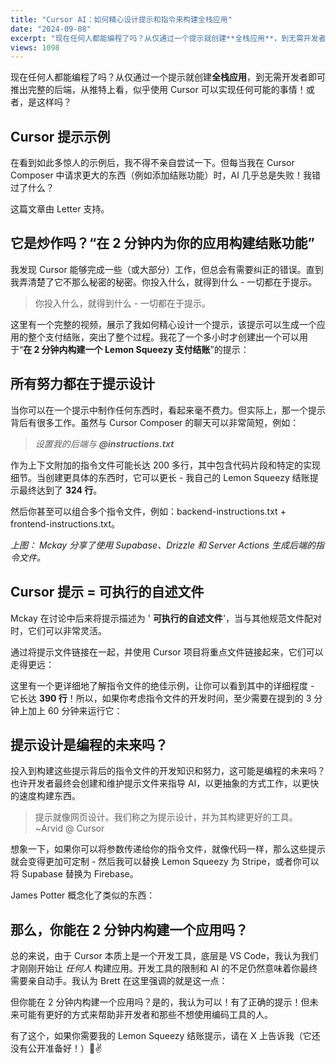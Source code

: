 ```yaml
---
title: "Cursor AI：如何精心设计提示和指令来构建全栈应用"
date: "2024-09-08"
excerpt: "现在任何人都能编程了吗？从仅通过一个提示就创建**全栈应用**，到无需开发者即可推出完整的后端，从推特上看，似乎使用 Cursor 可以实现任何可能的事情！或者，是这样吗？"
views: 1098
---
```



现在任何人都能编程了吗？从仅通过一个提示就创建**全栈应用**，到无需开发者即可推出完整的后端，从推特上看，似乎使用 Cursor 可以实现任何可能的事情！或者，是这样吗？

## Cursor 提示示例

在看到如此多惊人的示例后，我不得不亲自尝试一下。但每当我在 Cursor Composer 中请求更大的东西（例如添加结账功能）时，AI 几乎总是失败！我错过了什么？

这篇文章由 Letter 支持。

## 它是炒作吗？“在 2 分钟内为你的应用构建结账功能”

我发现 Cursor 能够完成一些（或大部分）工作，但总会有需要纠正的错误。直到我弄清楚了它不那么秘密的秘密。你投入什么，就得到什么 - 一切都在于提示。

> 你投入什么，就得到什么 - 一切都在于提示。

这里有一个完整的视频，展示了我如何精心设计一个提示，该提示可以生成一个应用的整个支付结账，突出了整个过程。我花了一个多小时才创建出一个可以用于“**在 2 分钟内构建一个 Lemon Squeezy 支付结账**”的提示：

## 所有努力都在于提示设计

当你可以在一个提示中制作任何东西时，看起来毫不费力。但实际上，那一个提示背后有很多工作。虽然与 Cursor Composer 的聊天可以非常简短，例如：

> _设置我的后端与_ **_@instructions.txt_**

作为上下文附加的指令文件可能长达 200 多行，其中包含代码片段和特定的实现细节。当创建更具体的东西时，它可以更长 - 我自己的 Lemon Squeezy 结账提示最终达到了 **324 行**。

然后你甚至可以组合多个指令文件，例如：backend-instructions.txt + frontend-instructions.txt。

_上图：_ _Mckay_ _分享了使用 Supabase、Drizzle 和 Server Actions 生成后端的指令文件。_

## Cursor 提示 = 可执行的自述文件

Mckay 在讨论中后来将提示描述为 ' **可执行的自述文件**'，当与其他规范文件配对时，它们可以非常灵活。

通过将提示文件链接在一起，并使用 Cursor 项目将重点文件链接起来，它们可以走得更远：

这里有一个更详细地了解指令文件的绝佳示例，让你可以看到其中的详细程度 - 它长达 **390 行**！所以，如果你考虑指令文件的开发时间，至少需要在提到的 3 分钟上加上 60 分钟来运行它：

## 提示设计是编程的未来吗？

投入到构建这些提示背后的指令文件的开发知识和努力，这可能是编程的未来吗？也许开发者最终会创建和维护提示文件来指导 AI，以更抽象的方式工作，以更快的速度构建东西。

> 提示就像网页设计。我们称之为提示设计，并为其构建更好的工具。~Arvid @ Cursor

想象一下，如果你可以将参数传递给你的指令文件，就像代码一样，那么这些提示就会变得更加可定制 - 然后我可以替换 Lemon Squeezy 为 Stripe，或者你可以将 Supabase 替换为 Firebase。

James Potter 概念化了类似的东西：

## 那么，你能在 2 分钟内构建一个应用吗？

总的来说，由于 Cursor 本质上是一个开发工具，底层是 VS Code，我认为我们才刚刚开始让 _任何人_ 构建应用。开发工具的限制和 AI 的不足仍然意味着你最终需要亲自动手。我认为 Brett 在这里强调的就是这一点：

但你能在 2 分钟内构建一个应用吗？是的，我认为可以！有了正确的提示！但未来可能有更好的方式来帮助非开发者和那些不想使用编码工具的人。

有了这个，如果你需要我的 Lemon Squeezy 结账提示，请在 X 上告诉我（它还没有公开准备好！）🍋✌️
